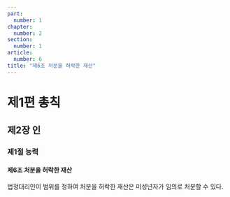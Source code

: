 ```yaml
---
part:
  number: 1
chapter:
  number: 2
section:
  number: 1
article:
  number: 6
title: "제6조 처분을 허락한 재산"
---
```


# 제1편 총칙

## 제2장 인

### 제1절 능력

#### 제6조 처분을 허락한 재산

법정대리인이 범위를 정하여 처분을 허락한 재산은 미성년자가 임의로 처분할 수 있다.
